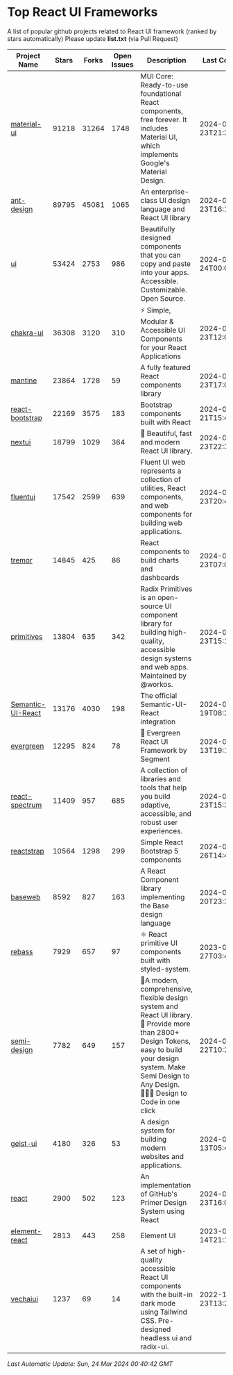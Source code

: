 # Top React UI Frameworks

A list of popular github projects related to React UI framework (ranked by stars automatically)
Please update **list.txt** (via Pull Request)

| Project Name | Stars | Forks | Open Issues | Description | Last Commit |
| ------------ | ----- | ----- | ----------- | ----------- | ----------- |
| [material-ui](https://github.com/mui/material-ui) |91218|31264|1748|MUI Core: Ready-to-use foundational React components, free forever. It includes Material UI, which implements Google&#39;s Material Design.|2024-03-23T21:33:48Z|
| [ant-design](https://github.com/ant-design/ant-design) |89795|45081|1065|An enterprise-class UI design language and React UI library|2024-03-23T16:15:35Z|
| [ui](https://github.com/shadcn-ui/ui) |53424|2753|986|Beautifully designed components that you can copy and paste into your apps. Accessible. Customizable. Open Source.|2024-03-24T00:01:18Z|
| [chakra-ui](https://github.com/chakra-ui/chakra-ui) |36308|3120|310|⚡️ Simple, Modular &amp; Accessible UI Components for your React Applications|2024-03-23T12:09:02Z|
| [mantine](https://github.com/mantinedev/mantine) |23864|1728|59|A fully featured React components library|2024-03-23T17:08:37Z|
| [react-bootstrap](https://github.com/react-bootstrap/react-bootstrap) |22169|3575|183|Bootstrap components built with React|2024-03-21T15:40:09Z|
| [nextui](https://github.com/nextui-org/nextui) |18799|1029|364|🚀   Beautiful, fast and modern React UI library.|2024-03-23T22:32:13Z|
| [fluentui](https://github.com/microsoft/fluentui) |17542|2599|639|Fluent UI web represents a collection of utilities, React components, and web components for building web applications.|2024-03-23T20:46:51Z|
| [tremor](https://github.com/tremorlabs/tremor) |14845|425|86|React components to build charts and dashboards|2024-03-23T07:00:58Z|
| [primitives](https://github.com/radix-ui/primitives) |13804|635|342|Radix Primitives is an open-source UI component library for building high-quality, accessible design systems and web apps. Maintained by @workos.|2024-03-23T15:18:03Z|
| [Semantic-UI-React](https://github.com/Semantic-Org/Semantic-UI-React) |13176|4030|198|The official Semantic-UI-React integration|2024-03-19T08:20:50Z|
| [evergreen](https://github.com/segmentio/evergreen) |12295|824|78|🌲 Evergreen React UI Framework by Segment|2024-02-13T19:17:40Z|
| [react-spectrum](https://github.com/adobe/react-spectrum) |11409|957|685|A collection of libraries and tools that help you build adaptive, accessible, and robust user experiences.|2024-03-23T15:37:03Z|
| [reactstrap](https://github.com/reactstrap/reactstrap) |10564|1298|299|Simple React Bootstrap 5 components|2024-01-26T14:49:32Z|
| [baseweb](https://github.com/uber/baseweb) |8592|827|163|A React Component library implementing the Base design language|2024-03-20T23:36:50Z|
| [rebass](https://github.com/rebassjs/rebass) |7929|657|97|:atom_symbol: React primitive UI components built with styled-system.|2023-07-27T03:42:53Z|
| [semi-design](https://github.com/DouyinFE/semi-design) |7782|649|157|🚀A modern, comprehensive, flexible design system and React UI library. 🎨 Provide more than 2800+ Design Tokens, easy to build your design system. Make Semi Design to Any Design.  🧑🏻‍💻 Design to Code in one click |2024-03-22T10:22:01Z|
| [geist-ui](https://github.com/geist-org/geist-ui) |4180|326|53|A design system for building modern websites and applications.|2024-01-13T05:49:45Z|
| [react](https://github.com/primer/react) |2900|502|123|An implementation of GitHub&#39;s Primer Design System using React|2024-03-23T16:02:39Z|
| [element-react](https://github.com/ElemeFE/element-react) |2813|443|258|Element UI|2023-01-14T21:13:08Z|
| [vechaiui](https://github.com/vechai/vechaiui) |1237|69|14|A set of high-quality accessible React UI components with the built-in dark mode using Tailwind CSS. Pre-designed headless ui and radix-ui.|2022-12-23T13:29:41Z|

*Last Automatic Update: Sun, 24 Mar 2024 00:40:42 GMT*